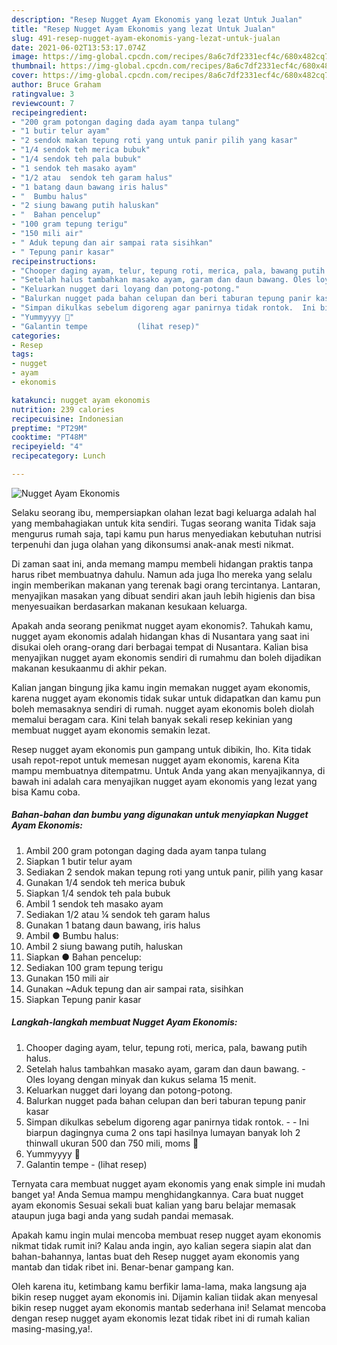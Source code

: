 ```yaml
---
description: "Resep Nugget Ayam Ekonomis yang lezat Untuk Jualan"
title: "Resep Nugget Ayam Ekonomis yang lezat Untuk Jualan"
slug: 491-resep-nugget-ayam-ekonomis-yang-lezat-untuk-jualan
date: 2021-06-02T13:53:17.074Z
image: https://img-global.cpcdn.com/recipes/8a6c7df2331ecf4c/680x482cq70/nugget-ayam-ekonomis-foto-resep-utama.jpg
thumbnail: https://img-global.cpcdn.com/recipes/8a6c7df2331ecf4c/680x482cq70/nugget-ayam-ekonomis-foto-resep-utama.jpg
cover: https://img-global.cpcdn.com/recipes/8a6c7df2331ecf4c/680x482cq70/nugget-ayam-ekonomis-foto-resep-utama.jpg
author: Bruce Graham
ratingvalue: 3
reviewcount: 7
recipeingredient:
- "200 gram potongan daging dada ayam tanpa tulang"
- "1 butir telur ayam"
- "2 sendok makan tepung roti yang untuk panir pilih yang kasar"
- "1/4 sendok teh merica bubuk"
- "1/4 sendok teh pala bubuk"
- "1 sendok teh masako ayam"
- "1/2 atau  sendok teh garam halus"
- "1 batang daun bawang iris halus"
- "  Bumbu halus"
- "2 siung bawang putih haluskan"
- "  Bahan pencelup"
- "100 gram tepung terigu"
- "150 mili air"
- " Aduk tepung dan air sampai rata sisihkan"
- " Tepung panir kasar"
recipeinstructions:
- "Chooper daging ayam, telur, tepung roti, merica, pala, bawang putih halus."
- "Setelah halus tambahkan masako ayam, garam dan daun bawang. Oles loyang dengan minyak dan kukus selama 15 menit."
- "Keluarkan nugget dari loyang dan potong-potong."
- "Balurkan nugget pada bahan celupan dan beri taburan tepung panir kasar"
- "Simpan dikulkas sebelum digoreng agar panirnya tidak rontok.  Ini biarpun dagingnya cuma 2 ons tapi hasilnya lumayan banyak loh 2 thinwall ukuran 500 dan 750 mili, moms 🤭"
- "Yummyyyy 🤭"
- "Galantin tempe           (lihat resep)"
categories:
- Resep
tags:
- nugget
- ayam
- ekonomis

katakunci: nugget ayam ekonomis 
nutrition: 239 calories
recipecuisine: Indonesian
preptime: "PT29M"
cooktime: "PT48M"
recipeyield: "4"
recipecategory: Lunch

---
```



![Nugget Ayam Ekonomis](https://img-global.cpcdn.com/recipes/8a6c7df2331ecf4c/680x482cq70/nugget-ayam-ekonomis-foto-resep-utama.jpg)

Selaku seorang ibu, mempersiapkan olahan lezat bagi keluarga adalah hal yang membahagiakan untuk kita sendiri. Tugas seorang  wanita Tidak saja mengurus rumah saja, tapi kamu pun harus menyediakan kebutuhan nutrisi terpenuhi dan juga olahan yang dikonsumsi anak-anak mesti nikmat.

Di zaman  saat ini, anda memang mampu membeli hidangan praktis tanpa harus ribet membuatnya dahulu. Namun ada juga lho mereka yang selalu ingin memberikan makanan yang terenak bagi orang tercintanya. Lantaran, menyajikan masakan yang dibuat sendiri akan jauh lebih higienis dan bisa menyesuaikan berdasarkan makanan kesukaan keluarga. 



Apakah anda seorang penikmat nugget ayam ekonomis?. Tahukah kamu, nugget ayam ekonomis adalah hidangan khas di Nusantara yang saat ini disukai oleh orang-orang dari berbagai tempat di Nusantara. Kalian bisa menyajikan nugget ayam ekonomis sendiri di rumahmu dan boleh dijadikan makanan kesukaanmu di akhir pekan.

Kalian jangan bingung jika kamu ingin memakan nugget ayam ekonomis, karena nugget ayam ekonomis tidak sukar untuk didapatkan dan kamu pun boleh memasaknya sendiri di rumah. nugget ayam ekonomis boleh diolah memalui beragam cara. Kini telah banyak sekali resep kekinian yang membuat nugget ayam ekonomis semakin lezat.

Resep nugget ayam ekonomis pun gampang untuk dibikin, lho. Kita tidak usah repot-repot untuk memesan nugget ayam ekonomis, karena Kita mampu membuatnya ditempatmu. Untuk Anda yang akan menyajikannya, di bawah ini adalah cara menyajikan nugget ayam ekonomis yang lezat yang bisa Kamu coba.

<!--inarticleads1-->

##### Bahan-bahan dan bumbu yang digunakan untuk menyiapkan Nugget Ayam Ekonomis:

1. Ambil 200 gram potongan daging dada ayam tanpa tulang
1. Siapkan 1 butir telur ayam
1. Sediakan 2 sendok makan tepung roti yang untuk panir, pilih yang kasar
1. Gunakan 1/4 sendok teh merica bubuk
1. Siapkan 1/4 sendok teh pala bubuk
1. Ambil 1 sendok teh masako ayam
1. Sediakan 1/2 atau ¼ sendok teh garam halus
1. Gunakan 1 batang daun bawang, iris halus
1. Ambil  ● Bumbu halus:
1. Ambil 2 siung bawang putih, haluskan
1. Siapkan  ● Bahan pencelup:
1. Sediakan 100 gram tepung terigu
1. Gunakan 150 mili air
1. Gunakan  ~Aduk tepung dan air sampai rata, sisihkan
1. Siapkan  Tepung panir kasar




<!--inarticleads2-->

##### Langkah-langkah membuat Nugget Ayam Ekonomis:

1. Chooper daging ayam, telur, tepung roti, merica, pala, bawang putih halus.
1. Setelah halus tambahkan masako ayam, garam dan daun bawang. - Oles loyang dengan minyak dan kukus selama 15 menit.
1. Keluarkan nugget dari loyang dan potong-potong.
1. Balurkan nugget pada bahan celupan dan beri taburan tepung panir kasar
1. Simpan dikulkas sebelum digoreng agar panirnya tidak rontok. -  - Ini biarpun dagingnya cuma 2 ons tapi hasilnya lumayan banyak loh 2 thinwall ukuran 500 dan 750 mili, moms 🤭
1. Yummyyyy 🤭
1. Galantin tempe -           (lihat resep)




Ternyata cara membuat nugget ayam ekonomis yang enak simple ini mudah banget ya! Anda Semua mampu menghidangkannya. Cara buat nugget ayam ekonomis Sesuai sekali buat kalian yang baru belajar memasak ataupun juga bagi anda yang sudah pandai memasak.

Apakah kamu ingin mulai mencoba membuat resep nugget ayam ekonomis nikmat tidak rumit ini? Kalau anda ingin, ayo kalian segera siapin alat dan bahan-bahannya, lantas buat deh Resep nugget ayam ekonomis yang mantab dan tidak ribet ini. Benar-benar gampang kan. 

Oleh karena itu, ketimbang kamu berfikir lama-lama, maka langsung aja bikin resep nugget ayam ekonomis ini. Dijamin kalian tiidak akan menyesal bikin resep nugget ayam ekonomis mantab sederhana ini! Selamat mencoba dengan resep nugget ayam ekonomis lezat tidak ribet ini di rumah kalian masing-masing,ya!.

